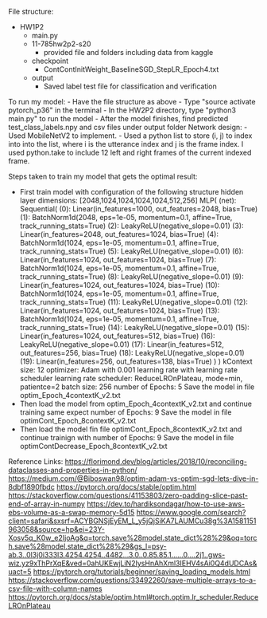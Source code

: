 File structure:
- HW1P2
	- main.py
	- 11-785hw2p2-s20
		- provided file and folders including data from kaggle
	- checkpoint
		- ContContInitWeight_BaselineSGD_StepLR_Epoch4.txt
	- output
		- Saved label test file for classification and verification

To run my model:
	- Have the file structure as above
	- Type "source activate pytorch_p36" in the terminal
	- In the HW2P2 directory, type "python3 main.py" to run the model
	- After the model finishes, find predicted test_class_labels.npy and csv files under output folder
Network design:
	- Used MobileNetV2 to implement. 
	- Used a python list to store (i, j) to index into into the list, where i is the utterance
	  index and j is the frame index. I used python.take to include 12 left and right frames of
	  the current indexed frame.

Steps taken to train my model that gets the optimal result:
- First train model with configuration of the following structure
	hidden layer dimensions: [2048,1024,1024,1024,1024,512,256]
	MLP(
	  (net): Sequential(
	    (0): Linear(in_features=1000, out_features=2048, bias=True)
	    (1): BatchNorm1d(2048, eps=1e-05, momentum=0.1, affine=True, track_running_stats=True)
	    (2): LeakyReLU(negative_slope=0.01)
	    (3): Linear(in_features=2048, out_features=1024, bias=True)
	    (4): BatchNorm1d(1024, eps=1e-05, momentum=0.1, affine=True, track_running_stats=True)
	    (5): LeakyReLU(negative_slope=0.01)
	    (6): Linear(in_features=1024, out_features=1024, bias=True)
	    (7): BatchNorm1d(1024, eps=1e-05, momentum=0.1, affine=True, track_running_stats=True)
	    (8): LeakyReLU(negative_slope=0.01)
	    (9): Linear(in_features=1024, out_features=1024, bias=True)
	    (10): BatchNorm1d(1024, eps=1e-05, momentum=0.1, affine=True, track_running_stats=True)
	    (11): LeakyReLU(negative_slope=0.01)
	    (12): Linear(in_features=1024, out_features=1024, bias=True)
	    (13): BatchNorm1d(1024, eps=1e-05, momentum=0.1, affine=True, track_running_stats=True)
	    (14): LeakyReLU(negative_slope=0.01)
	    (15): Linear(in_features=1024, out_features=512, bias=True)
	    (16): LeakyReLU(negative_slope=0.01)
	    (17): Linear(in_features=512, out_features=256, bias=True)
	    (18): LeakyReLU(negative_slope=0.01)
	    (19): Linear(in_features=256, out_features=138, bias=True)
	  )
	)
	kContext size: 12
	optimizer: Adam with 0.001 learning rate with learning rate scheduler
	learning rate scheduler: ReduceLROnPlateau, mode=min, patientce=2
	batch size: 256
	number of Epochs: 5
	Save the model in file optim_Epoch_4contextK_v2.txt
- Then load the model from optim_Epoch_4contextK_v2.txt and continue training same expect
	number of Epochs: 9
	Save the model in file optimCont_Epoch_8contextK_v2.txt
- Then load the model fin file optimCont_Epoch_8contextK_v2.txt and continue trainign with
	number of Epochs: 9
	Save the model in file optimContDecrease_Epoch_8contextK_v2.txt

Reference Links:
	https://florimond.dev/blog/articles/2018/10/reconciling-dataclasses-and-properties-in-python/
	https://medium.com/@Biboswan98/optim-adam-vs-optim-sgd-lets-dive-in-8dbf1890fbdc
	https://pytorch.org/docs/stable/optim.html
	https://stackoverflow.com/questions/41153803/zero-padding-slice-past-end-of-array-in-numpy
	https://dev.to/hardiksondagar/how-to-use-aws-ebs-volume-as-a-swap-memory-5d15
	https://www.google.com/search?client=safari&sxsrf=ACYBGNSjEyEM_L_y5jQjSiKA7LAUMCu38g%3A1581151963058&source=hp&ei=23Y-Xosv5q_K0w_e2IjoAg&q=torch.save%28model.state_dict%28%29&oq=torch.save%28model.state_dict%28%29&gs_l=psy-ab.3..0l3j0i333l3.4254.4254..4482...3.0..0.85.85.1......0....2j1..gws-wiz.yz9xThPrXqE&ved=0ahUKEwjLiN2IysHnAhXml3IEHV4sAi0Q4dUDCAs&uact=5
	https://pytorch.org/tutorials/beginner/saving_loading_models.html
	https://stackoverflow.com/questions/33492260/save-multiple-arrays-to-a-csv-file-with-column-names
	https://pytorch.org/docs/stable/optim.html#torch.optim.lr_scheduler.ReduceLROnPlateau
